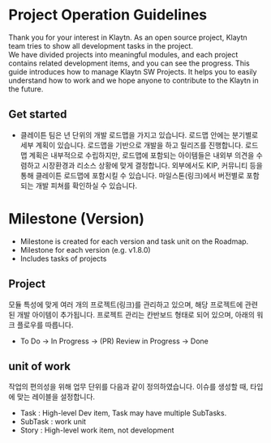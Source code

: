 # Project Operation Guidelines

Thank you for your interest in Klaytn. As an open source project, Klaytn team tries to show all development tasks in the project.   
We have divided projects into meaningful modules, and each project contains related development items, and you can see the progress.
This guide introduces how to manage Klaytn SW Projects. It helps you to easily understand how to work and we hope anyone to contribute to the Klaytn in the future.

## Get started
- 클레이튼 팀은 년 단위의 개발 로드맵을 가지고 있습니다. 로드맵 안에는 분기별로 세부 계획이 있습니다. 로드맵을 기반으로 개발을 하고 릴리즈를 진행합니다. 로드맵 계획은 내부적으로 수립하지만, 로드맵에 포함되는 아이템들은 내외부 의견을 수렴하고 시장환경과 리소스 상황에 맞게 결정합니다. 외부에서도 KIP, 커뮤니티 등을 통해 클레이튼 로드맵에 포함시킬 수 있습니다. 마일스톤(링크)에서 버전별로 포함되는 개발 피쳐를 확인하실 수 있습니다. 

# Milestone (Version) 
- Milestone is created for each version and task unit on the Roadmap.
- Milestone for each version (e.g. v1.8.0)
- Includes tasks of projects

## Project
모듈 특성에 맞게 여러 개의 프로젝트(링크)를 관리하고 있으며, 해당 프로젝트에 관련된 개발 아이템이 추가됩니다. 
프로젝트 관리는 칸반보드 형태로 되어 있으며, 아래의 워크 플로우를 따릅니다.
- To Do → In Progress → (PR) Review in Progress → Done

## unit of work
작업의 편의성을 위해 업무 단위를 다음과 같이 정의하였습니다. 이슈를 생성할 때, 타입에 맞는 레이블을 설정합니다. 
- Task : High-level Dev item, Task may have multiple SubTasks.
- SubTask : work unit
- Story : High-level work item, not development

